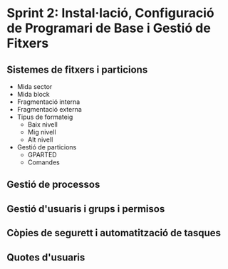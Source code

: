 # Sprint 2: Instal·lació, Configuració de Programari de Base i Gestió de Fitxers

## Sistemes de fitxers i particions
 - Mida sector
 - Mida block
 - Fragmentació interna
 - Fragmentació externa
 - Tipus de formateig
   - Baix nivell
   - Mig nivell
   - Alt nivell
 - Gestió de particions
   - GPARTED
   - Comandes






## Gestió de processos
## Gestió d'usuaris i grups i permisos
## Còpies de segurett i automatització de tasques
## Quotes d'usuaris
